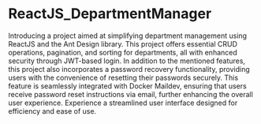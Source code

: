 # ReactJS_DepartmentManager
Introducing a project aimed at simplifying department management using ReactJS and the Ant Design library. This project offers essential CRUD operations, pagination, and sorting for departments, all with enhanced security through JWT-based login. In addition to the mentioned features, this project also incorporates a password recovery functionality, providing users with the convenience of resetting their passwords securely. This feature is seamlessly integrated with Docker Maildev, ensuring that users receive password reset instructions via email, further enhancing the overall user experience. Experience a streamlined user interface designed for efficiency and ease of use.
